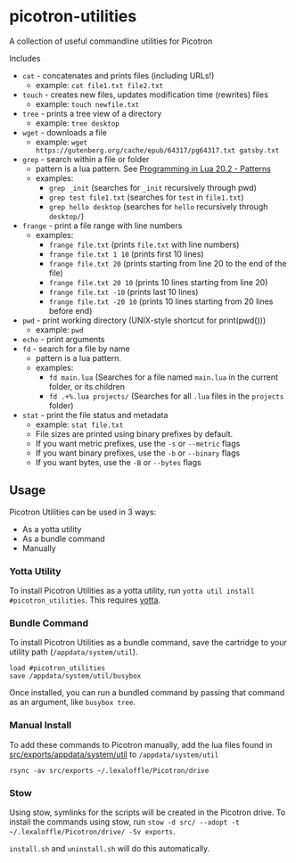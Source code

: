 # picotron-utilities

A collection of useful commandline utilities for Picotron

Includes

* `cat` - concatenates and prints files (including URLs!)
    * example: `cat file1.txt file2.txt`
* `touch` - creates new files, updates modification time (rewrites) files
    * example: `touch newfile.txt`
* `tree` - prints a tree view of a directory
    * example: `tree desktop`
* `wget` - downloads a file
    * example: `wget https://gutenberg.org/cache/epub/64317/pg64317.txt gatsby.txt`
* `grep` - search within a file or folder
    * pattern is a lua pattern. See [Programming in Lua 20.2 - Patterns](https://www.lua.org/pil/20.2.html)
    * examples:
        * `grep _init` (searches for `_init` recursively through pwd)
        * `grep test file1.txt` (searches for `test` in `file1.txt`)
        * `grep hello desktop` (searches for `hello` recursively through `desktop/`)
* `frange` - print a file range with line numbers
    * examples:
        * `frange file.txt` (prints `file.txt` with line numbers)
        * `frange file.txt 1 10` (prints first 10 lines)
        * `frange file.txt 20` (prints starting from line 20 to the end of the file)
        * `frange file.txt 20 10` (prints 10 lines starting from line 20)
        * `frange file.txt -10` (prints last 10 lines)
        * `frange file.txt -20 10` (prints 10 lines starting from 20 lines before end)
* `pwd` - print working directory (UNIX-style shortcut for print(pwd()))
    * example: `pwd`
* `echo` - print arguments
* `fd` - search for a file by name
    * pattern is a lua pattern.
    * examples:
        * `fd main.lua` (Searches for a file named `main.lua` in the current folder, or its children
        * `fd .+%.lua projects/` (Searches for all `.lua` files in the `projects` folder)
* `stat` - print the file status and metadata
    * example: `stat file.txt`
    * File sizes are printed using binary prefixes by default.
    * If you want metric prefixes, use the `-s` or `--metric` flags
    * If you want binary prefixes, use the `-b` or `--binary` flags
    * If you want bytes, use the `-B` or `--bytes` flags

## Usage

Picotron Utilities can be used in 3 ways:
* As a yotta utility
* As a bundle command
* Manually

### Yotta Utility

To install Picotron Utilities as a yotta utility, run `yotta util install #picotron_utilities`. This requires [yotta](https://www.lexaloffle.com/bbs/?tid=140833).

### Bundle Command

To install Picotron Utilities as a bundle command, save the cartridge to your utility path (`/appdata/system/util`).

```
load #picotron_utilities
save /appdata/system/util/busybox
```

Once installed, you can run a bundled command by passing that command as an argument, like `busybox tree`.

### Manual Install

To add these commands to Picotron manually, add the lua files found in [src/exports/appdata/system/util](https://github.com/Rayquaza01/picotron-utilities/tree/main/src/exports/appdata/system/util) to `/appdata/system/util`

`rsync -av src/exports ~/.lexaloffle/Picotron/drive`

### Stow

Using stow, symlinks for the scripts will be created in the Picotron drive. To install the commands using stow, run `stow -d src/ --adopt -t ~/.lexaloffle/Picotron/drive/ -Sv exports`.

`install.sh` and `uninstall.sh` will do this automatically.

